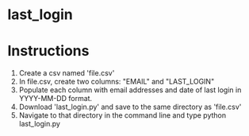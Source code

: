 # last_login

# Instructions

1. Create a csv named 'file.csv'
1. In file.csv, create two columns: "EMAIL" and "LAST_LOGIN"
1. Populate each column with email addresses and date of last login in YYYY-MM-DD format.
1. Download 'last_login.py' and save to the same directory as 'file.csv'
1. Navigate to that directory in the command line and type python last_login.py
